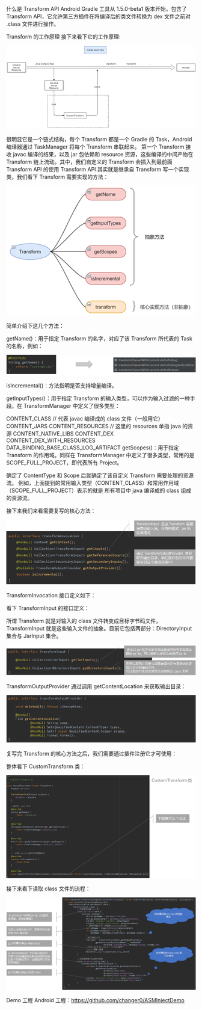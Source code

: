 什么是 Transform API
Android Gradle 工具从 1.5.0-beta1 版本开始，包含了 Transform API，它允许第三方插件在将编译后的类文件转换为 dex 文件之前对 .class 文件进行操作。

Transform 的工作原理
接下来看下它的工作原理:

 ![Transform 工作原理](art/Android%20TransForm.assets/aHR0cHM6Ly9naXRlZS5jb20vbHVsdXpoYW5nL0ltYWdlQ0ROL3Jhdy9tYXN0ZXIvYmxvZy8yMDIwMDYzMDE1MzU0Mi5wbmc.png) 

很明显它是一个链式结构，每个 Transform 都是一个 Gradle 的 Task，Android 编译器通过 TaskManager 将每个 Transform 串联起来。
第一个 Transform 接收 javac 编译的结果，以及 jar 包依赖和 resource 资源，这些编译的中间产物在 Transform 链上流动。其中，我们自定义的 Transform 会插入到最前面
Transform API 的使用
Transform API 其实就是继承自 Transform 写一个实现类，我们看下 Transform 需要实现的方法：

 ![Transform 需要实现的方法](art/Android%20TransForm.assets/aHR0cHM6Ly9naXRlZS5jb20vbHVsdXpoYW5nL0ltYWdlQ0ROL3Jhdy9tYXN0ZXIvYmxvZy8yMDIwMDYzMDE2MDQzOS5wbmc.png) 

简单介绍下这几个方法：

getName()：用于指定 Transform 的名字，对应了该 Transform 所代表的 Task 的名称，例如：

 ![img](art/Android%20TransForm.assets/aHR0cHM6Ly9naXRlZS5jb20vbHVsdXpoYW5nL0ltYWdlQ0ROL3Jhdy9tYXN0ZXIvYmxvZy8yMDIwMDYzMDE2MDU1Ni5wbmc.png) 

isIncremental()：方法指明是否支持增量编译。

getInputTypes()：用于指定 Transform 的输入类型，可以作为输入过滤的一种手段。在 TransformManager 中定义了很多类型：

CONTENT_CLASS // 代表 javac 编译成的 class 文件（一般用它）
CONTENT_JARS
CONTENT_RESOURCES // 这里的 resources 单指 java 的资源
CONTENT_NATIVE_LIBS
CONTENT_DEX
CONTENT_DEX_WITH_RESOURCES
DATA_BINDING_BASE_CLASS_LOG_ARTIFACT
getScopes()：用于指定 Transform 的作用域。同样在 TransformManager 中定义了很多类型，常用的是 SCOPE_FULL_PROJECT，即代表所有 Project。

确定了 ContentType 和 Scope 后就确定了该自定义 Transform 需要处理的资源流。
例如，上面提到的常用输入类型（CONTENT_CLASS）和常用作用域（SCOPE_FULL_PROJECT）表示的就是 所有项目中 java 编译成的 class 组成的资源流。

接下来我们来看需要复写的核心方法：

 ![img](art/Android%20TransForm.assets/aHR0cHM6Ly9naXRlZS5jb20vbHVsdXpoYW5nL0ltYWdlQ0ROL3Jhdy9tYXN0ZXIvYmxvZy8yMDIwMDYzMDE2NDMzNy5wbmc.png)  

TransformInvocation 接口定义如下：



看下 TransformInput 的接口定义：

所谓 Transform 就是对输入的 class 文件转变成目标字节码文件，TransformInput 就是这些输入文件的抽象。目前它包括两部分：DirectoryInput 集合与 JarInput 集合。

 ![img](art/Android%20TransForm.assets/aHR0cHM6Ly9naXRlZS5jb20vbHVsdXpoYW5nL0ltYWdlQ0ROL3Jhdy9tYXN0ZXIvYmxvZy8yMDIwMDYzMDE2NDQ0Ni5wbmc.png) 

TransformOutputProvider 通过调用 getContentLocation 来获取输出目录：

 ![img](art/Android%20TransForm.assets/aHR0cHM6Ly9naXRlZS5jb20vbHVsdXpoYW5nL0ltYWdlQ0ROL3Jhdy9tYXN0ZXIvYmxvZy8yMDIwMDYzMDE2NDUxMC5wbmc.png) 

复写完 Transform 的核心方法之后，我们需要通过插件注册它才可使用：



整体看下 CustomTransform 类：

 ![img](art/Android%20TransForm.assets/aHR0cHM6Ly9naXRlZS5jb20vbHVsdXpoYW5nL0ltYWdlQ0ROL3Jhdy9tYXN0ZXIvYmxvZy8yMDIwMDYzMDE2NDY1MS5wbmc.png) 

接下来看下读取 class 文件的流程：

 ![img](art/Android%20TransForm.assets/aHR0cHM6Ly9naXRlZS5jb20vbHVsdXpoYW5nL0ltYWdlQ0ROL3Jhdy9tYXN0ZXIvYmxvZy8yMDIwMDYzMDE2NDczNy5wbmc.png) 

Demo 工程
Android 工程：https://github.com/changer0/ASMInjectDemo